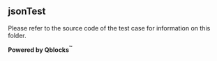 ## jsonTest

Please refer to the source code of the test case for information on this folder.

**Powered by Qblocks<sup>&trade;</sup>**


